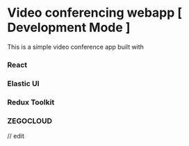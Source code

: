 # Video conferencing webapp [ Development Mode ]

This is a simple video conference app built with

### React

### Elastic UI

### Redux Toolkit

### ZEGOCLOUD

// edit
